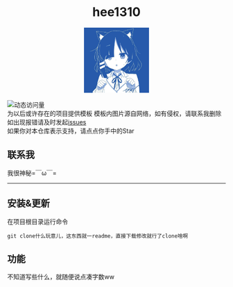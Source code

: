 # <div align="center">hee1310</div>

<p align="center">
  </a>
    <img width = "150" src="resources/hee1310.png">
  </a>
</p>

![动态访问量](https://count.kjchmc.cn/get/@hee1310?theme=gelbooru)  
为以后或许存在的项目提供模板
模板内图片源自网络，如有侵权，请联系我删除  
如出现报错请及时发起[issues](https://github.com/hee1310/Project_Template/issues)  
如果你对本仓库表示支持，请点点你手中的Star
## 联系我
我很神秘=￣ω￣=

---

## 安装&更新
在项目根目录运行命令
```
git clone什么玩意儿，这东西就一readme，直接下载修改就行了clone啥啊
```

## 功能
不知道写些什么，就随便说点凑字数ww
